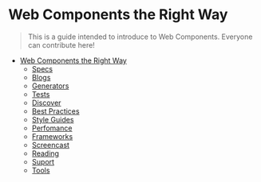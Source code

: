 # Web Components the Right Way

> This is a guide intended to introduce to Web Components. Everyone can contribute here!

- [Web Components the Right Way]()
  - [Specs](#specifications)
  - [Blogs](#blogs)
  - [Generators](#generators)
  - [Tests](#tests)
  - [Discover](#discover)
  - [Best Practices](#best-practices)
  - [Style Guides](#style-guides)
  - [Perfomance](#performance)
  - [Frameworks](#frameworks)
  - [Screencast](#screencast)
  - [Reading](#Reading)
  - [Suport](#support)
  - [Tools](#tools)
